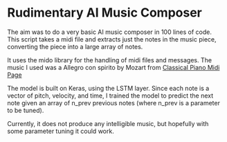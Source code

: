 # Rudimentary AI Music Composer
The aim was to do a very basic AI music composer in 100 lines of code. This script takes a midi file and extracts just the notes in the music piece, converting the piece into a large array of notes.

It uses the mido library for the handling of midi files and messages. The music I used was a Allegro con spirito by Mozart from [Classical Piano Midi Page](http://www.piano-midi.de/mozart.htm)

The model is built on Keras, using the LSTM layer. Since each note is a vector of pitch, velocity, and time, I trained the model to predict the next note given an array of n_prev previous notes (where n_prev is a parameter to be tuned).

Currently, it does not produce any intelligible music, but hopefully with some parameter tuning it could work.
